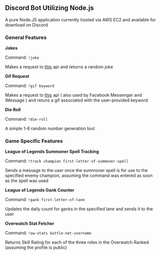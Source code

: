 ## Discord Bot Utilizing Node.js ##

A pure Node.JS application currently hosted via AWS EC2 and available for download on Discord 


### General Features ###


**Jokes** 

Command: ```!joke```

Makes a request to [this](https://icanhazdadjoke.com/api) api and returns a random joke


**Gif Request**

Command: ```!gif keyword```

Makes a request to [this](https://developers.giphy.com/) api ( also used by Facebook Messenger and iMessage ) and retuns a gif associated with the user-provided keyword


**Die Roll**

Command: ```!die-roll```

A simple 1-6 random number generation tool


### Game Specific Features ###


**League of Legends Summoner Spell Tracking**

Command: ```!track champion first-letter-of-summoner-spell```

Sends a message to the user once the summoner spell is for use to the specified enemy champion, assuming the command was entered as soon as the spell was used


**League of Legends Gank Counter**

Command: ```!gank first-letter-of-lane```

Updates the daily count for ganks in the specified lane and sends it to the user


**Overwatch Stat Fetcher**

Command: ```!ow-stats battle-net-username```

Returns Skill Rating for each of the three roles in the Overwatch Ranked (assuming the profile is public)
